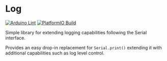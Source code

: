 # Log

[![Arduino Lint](https://github.com/loginov-rocks/Log/actions/workflows/arduino-lint.yml/badge.svg)](https://github.com/loginov-rocks/Log/actions/workflows/arduino-lint.yml)
[![PlatformIO Build](https://github.com/loginov-rocks/Log/actions/workflows/platformio-build.yml/badge.svg)](https://github.com/loginov-rocks/Log/actions/workflows/platformio-build.yml)

Simple library for extending logging capabilities following the Serial interface.

Provides an easy drop-in replacement for `Serial.print()` extending it with additional capabilities such as log level
control.
